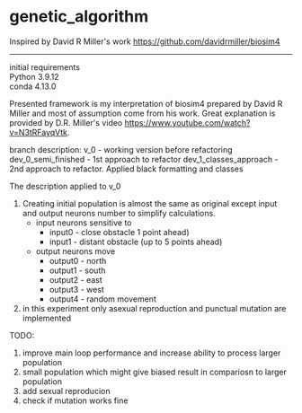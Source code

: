 # genetic_algorithm

Inspired by David R Miller's work
https://github.com/davidrmiller/biosim4


-------------------
initial requirements  
Python 3.9.12  
conda 4.13.0  

Presented framework is my interpretation of biosim4 prepared by David R Miller and most of assumption come from his work. Great explanation is provided by D.R. Miller's video https://www.youtube.com/watch?v=N3tRFayqVtk. 

branch description:
v_0 - working version before refactoring
dev_0_semi_finished - 1st approach to refactor
dev_1_classes_approach - 2nd approach to refactor. Applied black formatting and classes


The description applied to v_0

1) Creating initial population is almost the same as original except input and output neurons number to simplify calculations.
    * input neurons sensitive to  
        + input0 - close obstacle 1 point ahead)  
        + input1 - distant obstacle (up to 5 points ahead)  
    * output neurons move  
        + output0 - north  
        + output1 - south  
        + output2 - east  
        + output3 - west  
        + output4 - random movement 
2) in this experiment only asexual reproduction and punctual mutation are implemented

TODO:
1) improve main loop performance and increase ability to process larger population
2) small population which might give biased result in compariosn to larger population
3) add sexual reproducion
4) check if mutation works fine




